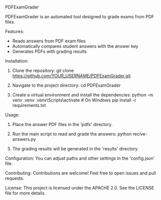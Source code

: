 PDFExamGrader

PDFExamGrader is an automated tool designed to grade exams from PDF files.

Features:
- Reads answers from PDF exam files
- Automatically compares student answers with the answer key
- Generates PDFs with grading results

Installation:
1. Clone the repository:
   git clone https://github.com/YOUR_USERNAME/PDFExamGrader.git

2. Navigate to the project directory:
   cd PDFExamGrader

3. Create a virtual environment and install the dependencies:
   python -m venv .venv
   .venv\Scripts\activate  # On Windows 
   pip install -r requirements.txt

Usage:
1. Place the answer PDF files in the 'pdfs' directory.
2. Run the main script to read and grade the answers:
   python recive-answers.py

3. The grading results will be generated in the 'results' directory.

Configuration:
You can adjust paths and other settings in the 'config.json' file.

Contributing:
Contributions are welcome! Feel free to open issues and pull requests.

License:
This project is licensed under the APACHE 2.0. See the LICENSE file for more details.
